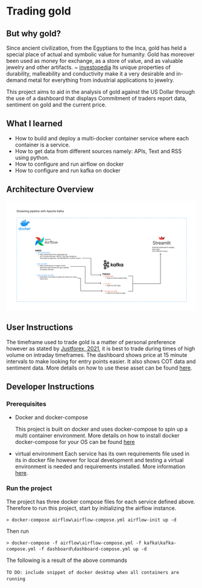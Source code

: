 # Trading gold

## But why gold?
Since ancient civilization, from the Egyptians to the Inca, gold has held a special place of actual and symbolic value for humanity. Gold has moreover been used as money for exchange, as a store of value, and as valuable jewelry and other artifacts. ~ [investopedia](https://www.investopedia.com/articles/investing/071114/why-gold-has-always-had-value.asp#:~:text=Key%20Takeaways,valuable%20jewelry%20and%20other%20artifacts.)
Its unique properties of durability, malleability and conductivity make it a very desirable and in-demand metal for everything from industrial applications to jewelry.

This project aims to aid in the analysis of gold against the US Dollar through the use of a dashboard that displays Commitment of traders report data, sentiment on gold and the current price.

## What I learned

- How to build and deploy a multi-docker container service where each container is a service.
- How to get data from different sources namely: APIs, Text and RSS using python.
- How to configure and run airflow on docker
- How to configure and run kafka on docker

## Architecture Overview

![img](img\architecture.jpg)

## User Instructions
The timeframe used to trade gold is a matter of personal preference however as stated by [Justforex, 2021](https://justforex.com/education/forex-articles/best-time-to-trade-gold#:~:text=To%20make%20the%20best%20out,trigger%20significant%20gold%20price%20changes.), it is best to trade during times of high volume on intraday timeframes.
The dashboard shows price at 15 minute intervals to make looking for entry points easier. 
It also shows COT data and sentiment data. More details on how to use these asset can be found [here](https://www.dailyfx.com/education/market-sentiment).

## Developer Instructions

### Prerequisites
- Docker and docker-compose

  This project is built on docker and uses docker-compose to spin up a multi container environment. More details on how to install docker docker-compose for your OS can be found [here](https://docs.docker.com/desktop/)

- virtual environment
  Each service has its own requirements file used in its in docker file however for local development and testing a virtual environment is needed and requirements installed. More information [here](https://www.geeksforgeeks.org/).

### Run the project
The project has three docker compose files for each service defined above. Therefore to run this project, start by initializing the airflow instance.
```
> docker-compose airflow\airflow-compose.yml airflow-init up -d 
```
Then run
```
> docker-compose -f airflow\airflow-compose.yml -f kafka\kafka-compose.yml -f dashboard\dashboard-compose.yml up -d 
```
The following is a result of the above commands

`TO DO:
include snippet of docker desktop when all containers are running`